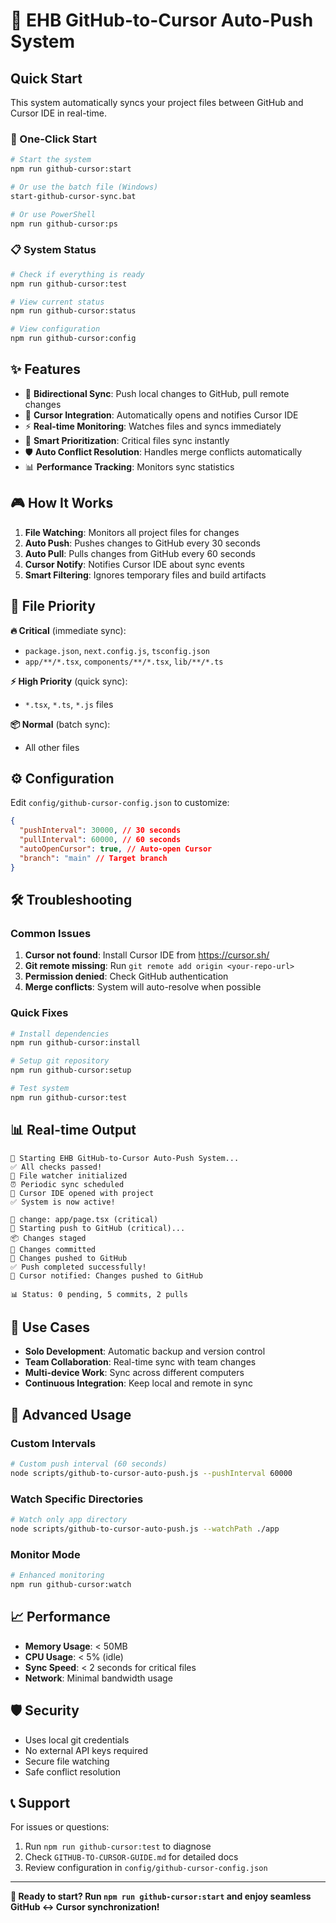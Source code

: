# 🚀 EHB GitHub-to-Cursor Auto-Push System

## Quick Start

This system automatically syncs your project files between GitHub and Cursor IDE in real-time.

### 🎯 One-Click Start

```bash
# Start the system
npm run github-cursor:start

# Or use the batch file (Windows)
start-github-cursor-sync.bat

# Or use PowerShell
npm run github-cursor:ps
```

### 📋 System Status

```bash
# Check if everything is ready
npm run github-cursor:test

# View current status
npm run github-cursor:status

# View configuration
npm run github-cursor:config
```

## ✨ Features

- 🔄 **Bidirectional Sync**: Push local changes to GitHub, pull remote changes
- 🚀 **Cursor Integration**: Automatically opens and notifies Cursor IDE
- ⚡ **Real-time Monitoring**: Watches files and syncs immediately
- 🎯 **Smart Prioritization**: Critical files sync instantly
- 🛡️ **Auto Conflict Resolution**: Handles merge conflicts automatically
- 📊 **Performance Tracking**: Monitors sync statistics

## 🎮 How It Works

1. **File Watching**: Monitors all project files for changes
2. **Auto Push**: Pushes changes to GitHub every 30 seconds
3. **Auto Pull**: Pulls changes from GitHub every 60 seconds
4. **Cursor Notify**: Notifies Cursor IDE about sync events
5. **Smart Filtering**: Ignores temporary files and build artifacts

## 📁 File Priority

**🔥 Critical** (immediate sync):

- `package.json`, `next.config.js`, `tsconfig.json`
- `app/**/*.tsx`, `components/**/*.tsx`, `lib/**/*.ts`

**⚡ High Priority** (quick sync):

- `*.tsx`, `*.ts`, `*.js` files

**📦 Normal** (batch sync):

- All other files

## ⚙️ Configuration

Edit `config/github-cursor-config.json` to customize:

```json
{
  "pushInterval": 30000, // 30 seconds
  "pullInterval": 60000, // 60 seconds
  "autoOpenCursor": true, // Auto-open Cursor
  "branch": "main" // Target branch
}
```

## 🛠️ Troubleshooting

### Common Issues

1. **Cursor not found**: Install Cursor IDE from https://cursor.sh/
2. **Git remote missing**: Run `git remote add origin <your-repo-url>`
3. **Permission denied**: Check GitHub authentication
4. **Merge conflicts**: System will auto-resolve when possible

### Quick Fixes

```bash
# Install dependencies
npm run github-cursor:install

# Setup git repository
npm run github-cursor:setup

# Test system
npm run github-cursor:test
```

## 📊 Real-time Output

```
🚀 Starting EHB GitHub-to-Cursor Auto-Push System...
✅ All checks passed!
👀 File watcher initialized
⏰ Periodic sync scheduled
🚀 Cursor IDE opened with project
✅ System is now active!

📝 change: app/page.tsx (critical)
🔄 Starting push to GitHub (critical)...
📦 Changes staged
💾 Changes committed
🚀 Changes pushed to GitHub
✅ Push completed successfully!
📢 Cursor notified: Changes pushed to GitHub

📊 Status: 0 pending, 5 commits, 2 pulls
```

## 🎯 Use Cases

- **Solo Development**: Automatic backup and version control
- **Team Collaboration**: Real-time sync with team changes
- **Multi-device Work**: Sync across different computers
- **Continuous Integration**: Keep local and remote in sync

## 🔧 Advanced Usage

### Custom Intervals

```bash
# Custom push interval (60 seconds)
node scripts/github-to-cursor-auto-push.js --pushInterval 60000
```

### Watch Specific Directories

```bash
# Watch only app directory
node scripts/github-to-cursor-auto-push.js --watchPath ./app
```

### Monitor Mode

```bash
# Enhanced monitoring
npm run github-cursor:watch
```

## 📈 Performance

- **Memory Usage**: < 50MB
- **CPU Usage**: < 5% (idle)
- **Sync Speed**: < 2 seconds for critical files
- **Network**: Minimal bandwidth usage

## 🛡️ Security

- Uses local git credentials
- No external API keys required
- Secure file watching
- Safe conflict resolution

## 📞 Support

For issues or questions:

1. Run `npm run github-cursor:test` to diagnose
2. Check `GITHUB-TO-CURSOR-GUIDE.md` for detailed docs
3. Review configuration in `config/github-cursor-config.json`

---

**🎉 Ready to start? Run `npm run github-cursor:start` and enjoy seamless GitHub ↔ Cursor synchronization!**
